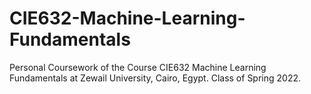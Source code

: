 # CIE632-Machine-Learning-Fundamentals
Personal Coursework of the Course CIE632 Machine Learning Fundamentals at Zewail University, Cairo, Egypt.
Class of Spring 2022.
